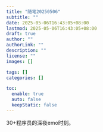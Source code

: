 ```yaml
---
title: "随笔20250506"
subtitle: ""
date: 2025-05-06T16:43:05+08:00
lastmod: 2025-05-06T16:43:05+08:00
draft: true
author: ""
authorLink: ""
description: ""
license: ""
images: []

tags: []
categories: []

toc:
  enable: true
  auto: false
  keepStatic: false
---
```


30+程序员的深夜emo时刻。

<!--more-->
